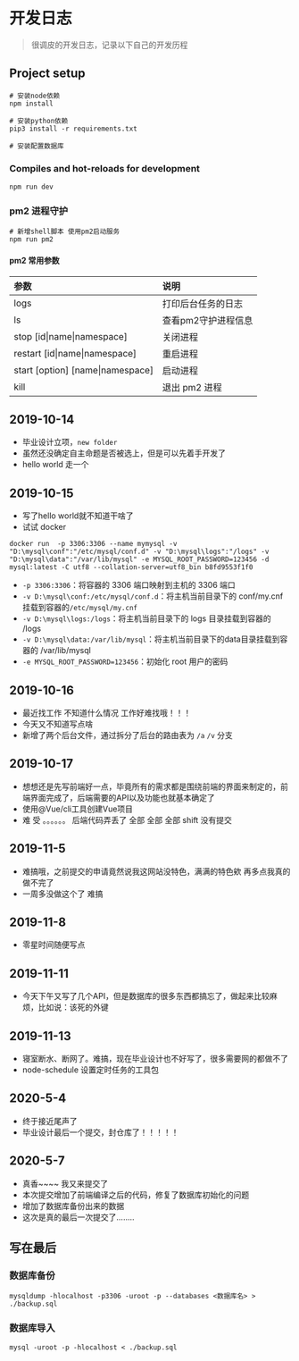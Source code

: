 # 开发日志

> 很调皮的开发日志，记录以下自己的开发历程

## Project setup

```shell
# 安装node依赖
npm install

# 安装python依赖
pip3 install -r requirements.txt

# 安装配置数据库
```

### Compiles and hot-reloads for development

```shell
npm run dev
```

### pm2 进程守护

```shell
# 新增shell脚本 使用pm2启动服务
npm run pm2
```

#### pm2 常用参数

| 参数                             | 说明                |
| :------------------------------- | :------------------ |
| logs                             | 打印后台任务的日志  |
| ls                               | 查看pm2守护进程信息 |
| stop [id\|name\|namespace]       | 关闭进程            |
| restart [id\|name\|namespace]    | 重启进程            |
| start [option] [name\|namespace] | 启动进程            |
| kill                             | 退出 pm2 进程       |

## 2019-10-14

- 毕业设计立项，`new folder`
- 虽然还没确定自主命题是否被选上，但是可以先着手开发了
- hello world 走一个

## 2019-10-15

- 写了hello world就不知道干啥了
- 试试 docker

``` shell
docker run  -p 3306:3306 --name mymysql -v "D:\mysql\conf":"/etc/mysql/conf.d" -v "D:\mysql\logs":"/logs" -v "D:\mysql\data":"/var/lib/mysql" -e MYSQL_ROOT_PASSWORD=123456 -d mysql:latest -C utf8 --collation-server=utf8_bin b8fd9553f1f0
```

- `-p 3306:3306`：将容器的 3306 端口映射到主机的 3306 端口
- `-v D:\mysql\conf:/etc/mysql/conf.d`：将主机当前目录下的 conf/my.cnf 挂载到容器的`/etc/mysql/my.cnf`
- `-v D:\mysql\logs:/logs`：将主机当前目录下的 logs 目录挂载到容器的 /logs
- `-v D:\mysql\data:/var/lib/mysql`：将主机当前目录下的data目录挂载到容器的 /var/lib/mysql
- `-e MYSQL_ROOT_PASSWORD=123456`：初始化 root 用户的密码

## 2019-10-16

- 最近找工作 不知道什么情况   工作好难找哦！！！
- 今天又不知道写点啥
- 新增了两个后台文件，通过拆分了后台的路由表为  `/a`   `/v` 分支

## 2019-10-17

- 想想还是先写前端好一点，毕竟所有的需求都是围绕前端的界面来制定的，前端界面完成了，后端需要的API以及功能也就基本确定了
- 使用@Vue/cli工具创建Vue项目
- 难  受    。。。。。。        后端代码弄丢了     全部   全部   全部    shift  没有提交

## 2019-11-5

- 难搞哦，之前提交的申请竟然说我这网站没特色，满满的特色欸    再多点我真的做不完了
- 一周多没做这个了   难搞

## 2019-11-8

- 零星时间随便写点

## 2019-11-11

- 今天下午又写了几个API，但是数据库的很多东西都搞忘了，做起来比较麻烦，比如说：该死的外键

## 2019-11-13

- 寝室断水、断网了。难搞，现在毕业设计也不好写了，很多需要网的都做不了
- node-schedule  设置定时任务的工具包

## 2020-5-4

- 终于接近尾声了
- 毕业设计最后一个提交，封仓库了！！！！！

## 2020-5-7

- 真香~~~~ 我又来提交了
- 本次提交增加了前端编译之后的代码，修复了数据库初始化的问题
- 增加了数据库备份出来的数据
- 这次是真的最后一次提交了........

## 写在最后

### 数据库备份

```shell
mysqldump -hlocalhost -p3306 -uroot -p --databases <数据库名> > ./backup.sql
```

### 数据库导入

```shell
mysql -uroot -p -hlocalhost < ./backup.sql
```
